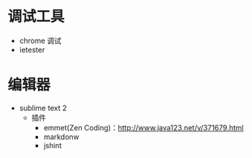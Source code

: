 # 调试工具
  * chrome 调试
  * ietester



# 编辑器
  * sublime text 2
    * 插件
      * emmet(Zen Coding)：http://www.java123.net/v/371679.html
      * markdonw
      * jshint
